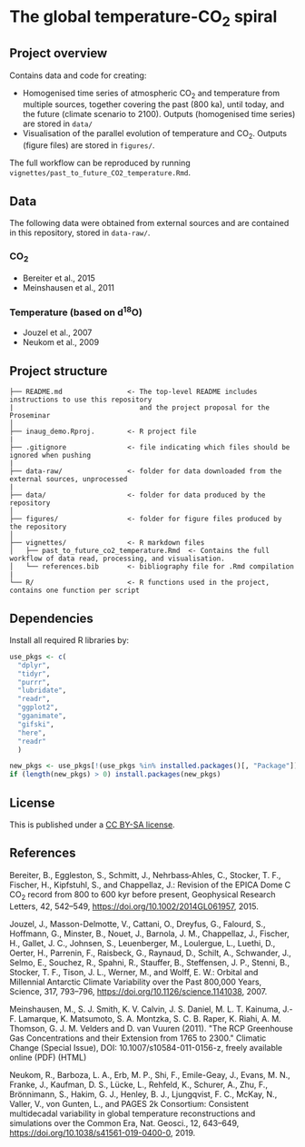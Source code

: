# The global temperature-CO<sub>2</sub> spiral

## Project overview

Contains data and code for creating:

-   Homogenised time series of atmospheric CO<sub>2</sub> and temperature from multiple sources, together covering the past (800 ka), until today, and the future (climate scenario to 2100). Outputs (homogenised time series) are stored in `data/`
-   Visualisation of the parallel evolution of temperature and CO<sub>2</sub>. Outputs (figure files) are stored in `figures/`.

The full workflow can be reproduced by running `vignettes/past_to_future_CO2_temperature.Rmd`.

## Data

The following data were obtained from external sources and are contained in this repository, stored in `data-raw/`.

### CO<sub>2</sub>

-   Bereiter et al., 2015
-   Meinshausen et al., 2011

### Temperature (based on d<sup>18</sup>O)

-   Jouzel et al., 2007
-   Neukom et al., 2009

## Project structure

```         
├── README.md                <- The top-level README includes instructions to use this repository
|                               and the project proposal for the Proseminar
│
├── inaug_demo.Rproj.        <- R project file
| 
├── .gitignore               <- file indicating which files should be ignored when pushing
|
├── data-raw/                <- folder for data downloaded from the external sources, unprocessed
|
├── data/                    <- folder for data produced by the repository
│
├── figures/                 <- folder for figure files produced by the repository 
│
├── vignettes/               <- R markdown files
│   ├── past_to_future_co2_temperature.Rmd  <- Contains the full workflow of data read, processing, and visualisation.
│   └── references.bib       <- bibliography file for .Rmd compilation
|
└── R/                       <- R functions used in the project, contains one function per script
```

## Dependencies

Install all required R libraries by:

``` r
use_pkgs <- c(
  "dplyr",
  "tidyr",
  "purrr",
  "lubridate",
  "readr",
  "ggplot2",
  "gganimate",
  "gifski",
  "here",
  "readr"
  )

new_pkgs <- use_pkgs[!(use_pkgs %in% installed.packages()[, "Package"])]
if (length(new_pkgs) > 0) install.packages(new_pkgs)
```

## License

This is published under a [CC BY-SA license](https://creativecommons.org/licenses/by-sa/4.0/).

## References

Bereiter, B., Eggleston, S., Schmitt, J., Nehrbass‐Ahles, C., Stocker, T. F., Fischer, H., Kipfstuhl, S., and Chappellaz, J.: Revision of the EPICA Dome C CO<sub>2</sub> record from 800 to 600 kyr before present, Geophysical Research Letters, 42, 542–549, <https://doi.org/10.1002/2014GL061957>, 2015.

Jouzel, J., Masson-Delmotte, V., Cattani, O., Dreyfus, G., Falourd, S., Hoffmann, G., Minster, B., Nouet, J., Barnola, J. M., Chappellaz, J., Fischer, H., Gallet, J. C., Johnsen, S., Leuenberger, M., Loulergue, L., Luethi, D., Oerter, H., Parrenin, F., Raisbeck, G., Raynaud, D., Schilt, A., Schwander, J., Selmo, E., Souchez, R., Spahni, R., Stauffer, B., Steffensen, J. P., Stenni, B., Stocker, T. F., Tison, J. L., Werner, M., and Wolff, E. W.: Orbital and Millennial Antarctic Climate Variability over the Past 800,000 Years, Science, 317, 793–796, <https://doi.org/10.1126/science.1141038>, 2007.

Meinshausen, M., S. J. Smith, K. V. Calvin, J. S. Daniel, M. L. T. Kainuma, J.-F. Lamarque, K. Matsumoto, S. A. Montzka, S. C. B. Raper, K. Riahi, A. M. Thomson, G. J. M. Velders and D. van Vuuren (2011). "The RCP Greenhouse Gas Concentrations and their Extension from 1765 to 2300." Climatic Change (Special Issue), DOI: 10.1007/s10584-011-0156-z, freely available online (PDF) (HTML)

Neukom, R., Barboza, L. A., Erb, M. P., Shi, F., Emile-Geay, J., Evans, M. N., Franke, J., Kaufman, D. S., Lücke, L., Rehfeld, K., Schurer, A., Zhu, F., Brönnimann, S., Hakim, G. J., Henley, B. J., Ljungqvist, F. C., McKay, N., Valler, V., von Gunten, L., and PAGES 2k Consortium: Consistent multidecadal variability in global temperature reconstructions and simulations over the Common Era, Nat. Geosci., 12, 643–649, <https://doi.org/10.1038/s41561-019-0400-0>, 2019.
